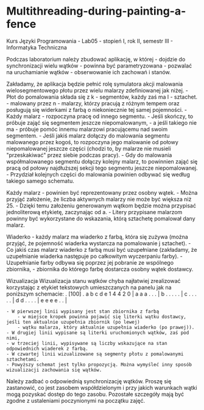 # Multithreading-during-painting-a-fence
Kurs Języki Programowania - Lab05 - stopień I, rok II, semestr III - Informatyka Techniczna

Podczas laboratorium należy zbudować aplikację, w której 
	- dojdzie do synchronizacji wielu wątków
	- powinna być parametryzowana
	- pozwalać na uruchamianie wątków
	- obserwowanie ich zachowań i stanów.

Zakładamy, że aplikacja będzie pełnić rolę symulatora akcji malowania wielosegmentowego płotu przez wielu malarzy zdefiniowanej jak niżej.
	- Płot do pomalowania składa się z k - segmentów, każdy zaś ma l - sztachet.
	- malowany przez n - malarzy, którzy pracują z różnym tempem oraz posługują się widerkami z farbą o niekoniecznie tej samej pojemności.
	- Każdy malarz 
		- rozpoczyna pracę od innego segmentu. 
		- Jeśli skończy, to próbuje zająć się segmentem jeszcze niepomalowanym, 
		- a jeśli takiego nie ma - próbuje pomóc innemu malarzowi pracującemu nad swoim segmentem.
			- Jeśli jakiś malarz dołączy do malowania segmentu malowanego przez kogoś, to rozpoczyna jego malowanie od połowy niepomalowanej jeszcze części (chodzi  			to, by malarze nie musieli "przeskakiwać" przez siebie podczas pracy). 
			- Gdy do malowania współmalowanego segmentu dołączy kolejny malarz, to powinnien zająć się pracą od połowy najdłuższej sekcji tego segmentu jeszcze 				niepomalowanej. 
			- Przydział kolejnych części do malowania powinien odbywać się według takiego samego schematu.

Każdy malarz 
	- powinien być reprezentowany przez osobny wątek. 
	- Można przyjąć założenie, że liczba aktywnych malarzy nie może być większa niż 25. 
	- Dzięki temu założeniu generowanym wątkom będzie można przypisać jednoliterową etykietę, zaczynając od a. 
	- Litery przypisane malarzom powinny być wykorzystane do wskazania, którą sztachetę pomalował dany malarz.

Wiaderko
	- każdy malarz ma wiaderko z farbą, która się zużywa (można przyjąć, że pojemność wiaderka wystarcza na pomalowanie j sztachet). 
	- Co jakiś czas malarz wiaderko z farbą musi być uzupełniane (zakładamy, że uzupełnianie wiaderka następuje po całkowitym wyczerpaniu farby). 
	- Uzupełnianie farby odbywa się poprzez jej pobranie ze wspólnego zbiornika, 
		- zbiornika do którego farbę dostarcza osobny wątek dostawcy.

Wizualizacja
	Wizualizacja stanu wątków chyba najłatwiej zrealizować korzystając z etykiet tekstowych umieszczanych na panelu jak na poniższym schemacie:
	. [100] .
	a  b  c  d  e
	1  4  4  2  0
	| a a a . . . | b . . . . . | c . . . . . | d d . . . . | e e e e . . | 

	- W pierwszej linii wypisany jest stan zbiornika z farbą 
		- w miejsce kropek powinna pojawić się literki wątku dostawcy, jeśli ten aktualnie uzupełnia zbiornik (po lewej) 
		- wątku malarza, który aktualnie uzupełnia wiaderko (po prawej)).
	- W drugiej linii wypisane są literki uruchomionych wątków, zaś pod nimi, 
	- w trzeciej linii, wypisywane są liczby wskazujące na stan odpowiednich wiaderek z farbą. 
	- W czwartej linii wizualizowane są segmenty płotu z pomalowanymi sztachetami.
	- Powyższy schemat jest tylko propozycją. Można wymyśleć inny sposób wizualizacji zachowania się wątków.
Należy zadbać o odpowiednią synchronizację wątków. Proszę się zastanowić, co jest zasobem współdzielonym i przy jakich warunkach wątki mogą pozyskać dostęp do tego zasobu.
Pozostałe szczegóły mają być zgodne z ustaleniami poczynionymi na początku zajęć.

